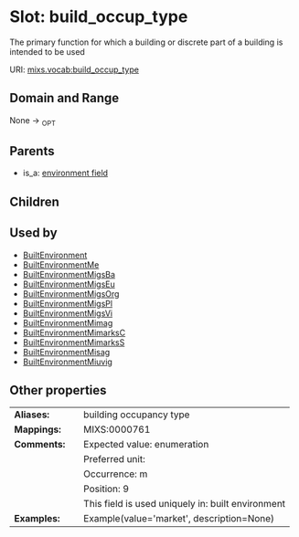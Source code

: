 
# Slot: build_occup_type


The primary function for which a building or discrete part of a building is intended to be used

URI: [mixs.vocab:build_occup_type](https://w3id.org/mixs/vocab/build_occup_type)


## Domain and Range

None ->  <sub>OPT</sub> 

## Parents

 *  is_a: [environment field](environment_field.md)

## Children


## Used by

 * [BuiltEnvironment](BuiltEnvironment.md)
 * [BuiltEnvironmentMe](BuiltEnvironmentMe.md)
 * [BuiltEnvironmentMigsBa](BuiltEnvironmentMigsBa.md)
 * [BuiltEnvironmentMigsEu](BuiltEnvironmentMigsEu.md)
 * [BuiltEnvironmentMigsOrg](BuiltEnvironmentMigsOrg.md)
 * [BuiltEnvironmentMigsPl](BuiltEnvironmentMigsPl.md)
 * [BuiltEnvironmentMigsVi](BuiltEnvironmentMigsVi.md)
 * [BuiltEnvironmentMimag](BuiltEnvironmentMimag.md)
 * [BuiltEnvironmentMimarksC](BuiltEnvironmentMimarksC.md)
 * [BuiltEnvironmentMimarksS](BuiltEnvironmentMimarksS.md)
 * [BuiltEnvironmentMisag](BuiltEnvironmentMisag.md)
 * [BuiltEnvironmentMiuvig](BuiltEnvironmentMiuvig.md)

## Other properties

|  |  |  |
| --- | --- | --- |
| **Aliases:** | | building occupancy type |
| **Mappings:** | | MIXS:0000761 |
| **Comments:** | | Expected value: enumeration |
|  | | Preferred unit:  |
|  | | Occurrence: m |
|  | | Position: 9 |
|  | | This field is used uniquely in: built environment |
| **Examples:** | | Example(value='market', description=None) |

